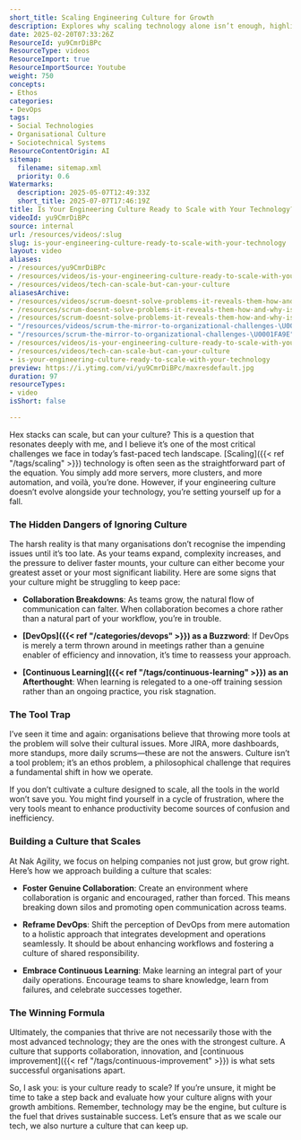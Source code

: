 ```yaml
---
short_title: Scaling Engineering Culture for Growth
description: Explores why scaling technology alone isn’t enough, highlighting the need for engineering cultures that support collaboration, DevOps, and continuous learning as teams grow.
date: 2025-02-20T07:33:26Z
ResourceId: yu9CmrDiBPc
ResourceType: videos
ResourceImport: true
ResourceImportSource: Youtube
weight: 750
concepts:
- Ethos
categories:
- DevOps
tags:
- Social Technologies
- Organisational Culture
- Sociotechnical Systems
ResourceContentOrigin: AI
sitemap:
  filename: sitemap.xml
  priority: 0.6
Watermarks:
  description: 2025-05-07T12:49:33Z
  short_title: 2025-07-07T17:46:19Z
title: Is Your Engineering Culture Ready to Scale with Your Technology?
videoId: yu9CmrDiBPc
source: internal
url: /resources/videos/:slug
slug: is-your-engineering-culture-ready-to-scale-with-your-technology
layout: video
aliases:
- /resources/yu9CmrDiBPc
- /resources/videos/is-your-engineering-culture-ready-to-scale-with-your-technology
- /resources/videos/tech-can-scale-but-can-your-culture
aliasesArchive:
- /resources/videos/scrum-doesnt-solve-problems-it-reveals-them-how-and-why-is-that-valuable
- /resources/scrum-doesnt-solve-problems-it-reveals-them-how-and-why-is-that-valuable-2
- /resources/scrum-doesnt-solve-problems-it-reveals-them-how-and-why-is-that-valuable
- "/resources/videos/scrum-the-mirror-to-organizational-challenges-\U0001FA9E"
- "/resources/scrum-the-mirror-to-organizational-challenges-\U0001FA9E"
- /resources/videos/is-your-engineering-culture-ready-to-scale-with-your-technology
- /resources/videos/tech-can-scale-but-can-your-culture
- is-your-engineering-culture-ready-to-scale-with-your-technology
preview: https://i.ytimg.com/vi/yu9CmrDiBPc/maxresdefault.jpg
duration: 97
resourceTypes:
- video
isShort: false

---
```

Hex stacks can scale, but can your culture? This is a question that resonates deeply with me, and I believe it’s one of the most critical challenges we face in today’s fast-paced tech landscape. [Scaling]({{< ref "/tags/scaling" >}}) technology is often seen as the straightforward part of the equation. You simply add more servers, more clusters, and more automation, and voilà, you’re done. However, if your engineering culture doesn’t evolve alongside your technology, you’re setting yourself up for a fall.

### The Hidden Dangers of Ignoring Culture

The harsh reality is that many organisations don’t recognise the impending issues until it’s too late. As your teams expand, complexity increases, and the pressure to deliver faster mounts, your culture can either become your greatest asset or your most significant liability. Here are some signs that your culture might be struggling to keep pace:

- **Collaboration Breakdowns**: As teams grow, the natural flow of communication can falter. When collaboration becomes a chore rather than a natural part of your workflow, you’re in trouble.
  
- **[DevOps]({{< ref "/categories/devops" >}}) as a Buzzword**: If DevOps is merely a term thrown around in meetings rather than a genuine enabler of efficiency and innovation, it’s time to reassess your approach.

- **[Continuous Learning]({{< ref "/tags/continuous-learning" >}}) as an Afterthought**: When learning is relegated to a one-off training session rather than an ongoing practice, you risk stagnation.

### The Tool Trap

I’ve seen it time and again: organisations believe that throwing more tools at the problem will solve their cultural issues. More JIRA, more dashboards, more standups, more daily scrums—these are not the answers. Culture isn’t a tool problem; it’s an ethos problem, a philosophical challenge that requires a fundamental shift in how we operate.

If you don’t cultivate a culture designed to scale, all the tools in the world won’t save you. You might find yourself in a cycle of frustration, where the very tools meant to enhance productivity become sources of confusion and inefficiency.

### Building a Culture that Scales

At Nak Agility, we focus on helping companies not just grow, but grow right. Here’s how we approach building a culture that scales:

- **Foster Genuine Collaboration**: Create an environment where collaboration is organic and encouraged, rather than forced. This means breaking down silos and promoting open communication across teams.

- **Reframe DevOps**: Shift the perception of DevOps from mere automation to a holistic approach that integrates development and operations seamlessly. It should be about enhancing workflows and fostering a culture of shared responsibility.

- **Embrace Continuous Learning**: Make learning an integral part of your daily operations. Encourage teams to share knowledge, learn from failures, and celebrate successes together.

### The Winning Formula

Ultimately, the companies that thrive are not necessarily those with the most advanced technology; they are the ones with the strongest culture. A culture that supports collaboration, innovation, and [continuous improvement]({{< ref "/tags/continuous-improvement" >}}) is what sets successful organisations apart.

So, I ask you: is your culture ready to scale? If you’re unsure, it might be time to take a step back and evaluate how your culture aligns with your growth ambitions. Remember, technology may be the engine, but culture is the fuel that drives sustainable success. Let’s ensure that as we scale our tech, we also nurture a culture that can keep up.
